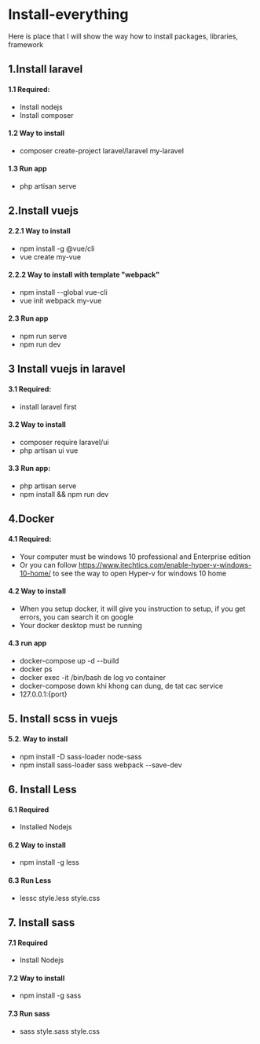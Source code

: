 # Install-everything
Here is place that I will show the way how to install packages, libraries, framework

## 1.Install laravel
#### 1.1 Required:
+ Install nodejs
+ Install composer
#### 1.2 Way to install
+ composer create-project laravel/laravel my-laravel
#### 1.3 Run app
+ php artisan serve

## 2.Install vuejs
#### 2.2.1 Way to install 
+ npm install -g @vue/cli
+ vue create my-vue
#### 2.2.2 Way to install with template "webpack"
+ npm install --global vue-cli
+ vue init webpack my-vue
#### 2.3 Run app
+ npm run serve
+ npm run dev

## 3 Install vuejs in laravel
#### 3.1 Required:
+ install laravel first
#### 3.2 Way to install
+ composer require laravel/ui
+ php artisan ui vue
#### 3.3 Run app:
+ php artisan serve
+ npm install && npm run dev

## 4.Docker
#### 4.1 Required:
+ Your computer must be  windows 10 professional and Enterprise edition
+ Or you can follow https://www.itechtics.com/enable-hyper-v-windows-10-home/ to see the way to open Hyper-v for windows 10 home
#### 4.2 Way to install
+ When you setup docker, it will give you instruction to setup, if you get errors, you can search it on google
+ Your docker desktop must be running
#### 4.3 run app
+ docker-compose up -d --build
+ docker ps
+ docker exec -it <tencontainer> /bin/bash de log vo container
+ docker-compose down khi khong can dung, de tat cac service
+ 127.0.0.1:{port}
  
## 5. Install scss in vuejs
#### 5.2. Way to install
+ npm install -D sass-loader node-sass
+ npm install sass-loader sass webpack --save-dev

## 6. Install Less 
#### 6.1 Required
+ Installed Nodejs
#### 6.2 Way to install
+ npm install -g less
#### 6.3 Run Less
+ lessc style.less style.css

## 7. Install sass
#### 7.1 Required
+ Install Nodejs
#### 7.2 Way to install
+ npm install -g sass
#### 7.3 Run sass
+ sass style.sass style.css



